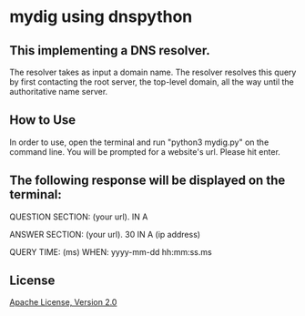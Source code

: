# mydig using dnspython

## This implementing a DNS resolver. 
The resolver takes as input a domain name.
The resolver resolves this query by first contacting the root server, the top-level domain, all the way until the authoritative name server. 

## How to Use

In order to use, open the terminal and run "python3 mydig.py" on the command line. You will be prompted for a website's url. Please hit enter. 

## The following response will be displayed on the terminal:

QUESTION SECTION:
(your url).    IN A

ANSWER SECTION:
(your url). 30 IN A (ip address)

QUERY TIME: (ms)
WHEN:  yyyy-mm-dd hh:mm:ss.ms

## License

[Apache License, Version 2.0](http://www.apache.org/licenses/LICENSE-2.0.html)